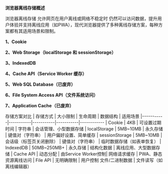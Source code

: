 **浏览器离线存储概述**

浏览器离线存储 允许网页在用户离线或网络不稳定时 仍然可以访问数据，提升用户体验并支持离线应用（如PWA），现代浏览器提供了多种离线存储方案，每种方案都有其适用场景和限制。

**1、Cookie**

**2、Web Storage（localStorage 和 sessionStorage）**

**3、IndexedDB**

**4、Cache API（Service Worker 缓存）**

**5、Web SQL Database（已废弃）**

**6、File System Access API（文件系统访问）**

**7、Application Cache（已废弃）**

存储方案对比
| 存储方式	| 大小限制	| 生命周期	| 数据结构	| 适用场景
|-----------|-----------|-----------|-----------|------------
| Cookie	| 4KB	| 可设置过期时间	| 字符串	| 会话管理、小型数据存储
| localStorage	| 5MB~10MB	| 永久存储	| 键值对（字符串）	| 用户偏好设置、简单缓存
| sessionStorage	| 5MB~10MB	| 会话级（标签页关闭删除）	| 键值对（字符串）	| 临时数据存储（如表单恢复）
| IndexedDB	| 50MB~250MB+	| 永久存储	| 结构化数据	| 离线应用、大型数据存储
| Cache API	| 动态分配	| 由Service Worker控制| 	网络请求缓存	| PWA、静态资源离线访问
| File API	| 无明确限制	| 用户控制	文件/二进制数据	| 文件读写（如离线编辑器）
